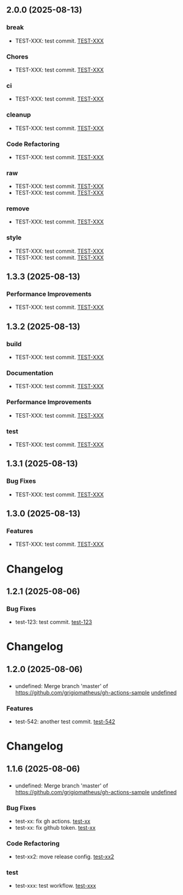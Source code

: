 ## 2.0.0 (2025-08-13)

### break
  * TEST-XXX: test commit. [TEST-XXX](https://google.com/browse/TEST-XXX)

### Chores
  * TEST-XXX: test commit. [TEST-XXX](https://google.com/browse/TEST-XXX)

### ci
  * TEST-XXX: test commit. [TEST-XXX](https://google.com/browse/TEST-XXX)

### cleanup
  * TEST-XXX: test commit. [TEST-XXX](https://google.com/browse/TEST-XXX)

### Code Refactoring
  * TEST-XXX: test commit. [TEST-XXX](https://google.com/browse/TEST-XXX)

### raw
  * TEST-XXX: test commit. [TEST-XXX](https://google.com/browse/TEST-XXX)
  * TEST-XXX: test commit. [TEST-XXX](https://google.com/browse/TEST-XXX)

### remove
  * TEST-XXX: test commit. [TEST-XXX](https://google.com/browse/TEST-XXX)

### style
  * TEST-XXX: test commit. [TEST-XXX](https://google.com/browse/TEST-XXX)
  * TEST-XXX: test commit. [TEST-XXX](https://google.com/browse/TEST-XXX)

## 1.3.3 (2025-08-13)

### Performance Improvements
  * TEST-XXX: test commit. [TEST-XXX](https://google.com/browse/TEST-XXX)

## 1.3.2 (2025-08-13)

### build
  * TEST-XXX: test commit. [TEST-XXX](https://google.com/browse/TEST-XXX)

### Documentation
  * TEST-XXX: test commit. [TEST-XXX](https://google.com/browse/TEST-XXX)

### Performance Improvements
  * TEST-XXX: test commit. [TEST-XXX](https://google.com/browse/TEST-XXX)

### test
  * TEST-XXX: test commit. [TEST-XXX](https://google.com/browse/TEST-XXX)

## 1.3.1 (2025-08-13)

### Bug Fixes
  * TEST-XXX: test commit. [TEST-XXX](https://google.com/browse/TEST-XXX)

## 1.3.0 (2025-08-13)

### Features
  * TEST-XXX: test commit. [TEST-XXX](https://google.com/browse/TEST-XXX)

# Changelog

## 1.2.1 (2025-08-06)

### Bug Fixes
  * test-123: test commit. [test-123](https://sample.com/test-123)

# Changelog

## 1.2.0 (2025-08-06)

### 
  * undefined: Merge branch 'master' of https://github.com/grigiomatheus/gh-actions-sample [undefined](https://sample.com/undefined)

### Features
  * test-542: another test commit. [test-542](https://sample.com/test-542)

# Changelog

## 1.1.6 (2025-08-06)

### 
  * undefined: Merge branch 'master' of https://github.com/grigiomatheus/gh-actions-sample [undefined](https://sample.com/undefined)

### Bug Fixes
  * test-xx: fix gh actions. [test-xx](https://sample.com/test-xx)
  * test-xx: fix github token. [test-xx](https://sample.com/test-xx)

### Code Refactoring
  * test-xx2: move release config. [test-xx2](https://sample.com/test-xx2)

### test
  * test-xxx: test workflow. [test-xxx](https://sample.com/test-xxx)
